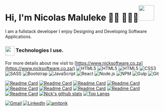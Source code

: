 # Hi, I'm Nicolas Maluleke 👋🏾 👩🏾‍💻<img src="https://media.giphy.com/media/IfsByYYHyNlnINT46g/giphy.gif" width="50">
 
I am a fullstack developer I enjoy Designing and Developing Software Applications.

<h3>
<img align="center" src="https://www.flaticon.com/svg/static/icons/svg/2933/2933245.svg" width="30"> Technologies I use.
</h3>

For more details about me visit to  [https://www.nicksoftware.co.za](https://www.nicksoftware.co.za/)
![HTML5](https://img.shields.io/badge/-CSharp-000000?style=flat&logo=C-Sharp)
![HTML5](https://img.shields.io/badge/-XAMARIN-000000?style=flat&logo=xamarin)
![HTML5](https://img.shields.io/badge/-HTML5-000000?style=flat&logo=HTML5)
![CSS3](https://img.shields.io/badge/-CSS3-000000?style=flat&logo=CSS3&logoColor=1572B6)
![SASS](https://img.shields.io/badge/-SASS-000000?style=flat&logo=SASS)
![Bootstrap](https://img.shields.io/badge/-Bootstrap-000000?style=flat&logo=Bootstrap&logoColor=563D7C)
![JavaScript](https://img.shields.io/badge/-JavaScript-000000?style=flat&logo=javascript)
![React](https://img.shields.io/badge/-React-000000?style=flat&logo=React)
![Node.js](https://img.shields.io/badge/-Node.js-000000?style=flat&logo=Node.js&logoColor=339933)
![NPM](https://img.shields.io/badge/-NPM-000000?style=flat&logo=NPM&logoColor=CB3837)
![Gulp](https://img.shields.io/badge/-Gulp-000000?style=flat&logo=Gulp&logoColor=CF4647)
![Git](https://img.shields.io/badge/-Git-000000?style=flat&logo=Git&logoColor=F05032)

[![Readme Card](https://github-readme-stats.vercel.app/api/pin/?username=hnicolus&repo=zero1five)](https://github.com/hnicolus/zero1five)
[![Readme Card](https://github-readme-stats.vercel.app/api/pin/?username=hnicolus&repo=Tawkto.OrchardCore)](https://github.com/hnicolus/Tawkto.OrchardCore)
[![Readme Card](https://github-readme-stats.vercel.app/api/pin/?username=hnicolus&repo=Restream)](https://github.com/hnicolus/Restream)
[![Readme Card](https://github-readme-stats.vercel.app/api/pin/?username=hnicolus&repo=memory-game)](https://github.com/hnicolus/memory-game)
[![Readme Card](https://github-readme-stats.vercel.app/api/pin/?username=hnicolus&repo=SuggestionBot)](https://github.com/hnicolus/SuggestionBot)
[![Readme Card](https://github-readme-stats.vercel.app/api/pin/?username=hnicolus&repo=CodeClinic)](https://github.com/hnicolus/CodeClinic)
[![Readme Card](https://github-readme-stats.vercel.app/api/pin/?username=hnicolus&repo=invoice-kit)](https://github.com/hnicolus/invoice-kit)
[![Readme Card](https://github-readme-stats.vercel.app/api/pin/?username=hnicolus&repo=Covid-Doctor)](https://github.com/hnicolus/Covid-Doctor)
[![Readme Card](https://github-readme-stats.vercel.app/api/pin/?username=hnicolus&repo=SortMyDownloadsService)](https://github.com/hnicolus/SortMyDownloadsService)
[![Nick's github stats](https://github-readme-stats.vercel.app/api?username=hnicolus&hide=contribs,issues,prs)](https://github.com/anuraghazra/github-readme-stats)
[![Top Langs](https://github-readme-stats.vercel.app/api/top-langs/?username=hnicolus&layout=compact)](https://github.com/hnicolus/github-readme-stats)


<!--
[![Top Langs](https://github-readme-stats.vercel.app/api/top-langs/?username=hnicolus&langs_count=10&layout=compact)](https://github.com/anuraghazra/github-readme-stats)
-->
<a href="mailto:nicolusmaluleke@gmail.com"><img src="https://img.shields.io/badge/-Gmail-c14438?style=flat-square&logo=Gmail&logoColor=white&link=mailto:nicolusmaluleke@gmail.com" alt="Gmail"></a>
<a href="https://www.linkedin.com/in/nicolas-maluleke-81a698191/?originalSubdomain=in"><img src="https://img.shields.io/badge/LinkedIn-%230077B5.svg?&style=flat-square&logo=linkedin&logoColor=white" alt="LinkedIn"></a>
<a href="https://github.com/hnicolus?tab=repositories"> <img src="https://komarev.com/ghpvc/?username=amitpnk" alt="amitpnk" /> </a>
